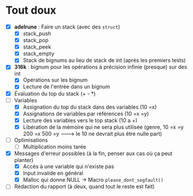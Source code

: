 # Tout doux

- [X] **adelrune** : Faire un stack (avec des `struct`)
   - [X] stack_push
   - [X] stack_pop
   - [X] stack_peek
   - [X] stack_empty
   - [X] Stack de bignums au lieu de stack de int (après les premiers tests)
- [X] **316k** : bignum pour les opérations à précision infinie (presque) sur des int
   - [X] Opérations sur les bignum
   - [X] Lecture de l'entrée dans un bignum
- [X] Évaluation du top du stack (+ - *)
- [ ] Variables
   - [X] Assignation du top du stack dans des variables (10 =x)
   - [X] Assignations de variables par références (10 =x =y)
   - [X] Lecture des variables vers le top stack (10 a +)
   - [X] Libération de la mémoire qui ne sera plus utilisée (genre, 10 =x =y 200 =x 500 =y ---> le 10 ne devrait plus être nulle part)
- [ ] Optimisations
   - [ ] Multiplication moins tarée
- [X] Messages d'erreur possibles (à la fin, penser aux cas où ça peut planter)
   -  [X] Accès à une variable qui n'existe pas
   -  [X] Input invalide en général
   -  [X] Malloc qui donne NULL -> Macro `please_dont_segfault()`
- [ ] Rédaction du rapport (à deux, quand tout le reste est fait)
